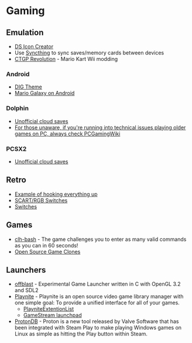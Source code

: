 # Gaming

## Emulation
- [DS Icon Creator](https://sixdigitcode.github.io/DS-Icon-Shortcut-Creator/)
- Use [Syncthing](https://syncthing.net/) to sync saves/memory cards between devices
- [CTGP Revolution](https://chadsoft.co.uk/media/) - Mario Kart Wii modding

### Android
- [DIG Theme](https://digdroid.com/forums/discussion/107/alekful-nx)
- [Mario Galaxy on Android](https://www.reddit.com/r/EmulationOnAndroid/comments/edbzy4/my_setup_xiaomi_mi_9t_pro_flydigi_wee_2t/)

### Dolphin
- [Unofficial cloud saves](https://forums.dolphin-emu.org/Thread-unofficial-tutorial-dolphin-cloud-saves)
- [For those unaware, if you're running into technical issues playing older games on PC, always check PCGamingWiki](https://www.reddit.com/r/patientgamers/comments/p0fcio/for_those_unaware_if_youre_running_into_techincal/)

### PCSX2
- [Unofficial cloud saves](https://forums.pcsx2.net/Thread-Unofficial-Tutorial-PCSX2-Cloud-saves)

## Retro
- [Example of hooking everything up](https://www.reddit.com/r/gamecollecting/comments/ow479z/rewired_everything_to_the_projector/)
- [SCART/RGB Switches](https://www.retrorgb.com/scartswitches.html)
- [Switches](https://www.retrorgb.com/switches.html)

## Games
- [clh-bash](https://github.com/CommandLineHeroes/clh-bash) - The game challenges you to enter as many valid commands as you can in 60 seconds!
- [Open Source Game Clones](https://osgameclones.com/)

## Launchers
- [offblast](https://github.com/karlforshaw/offblast) - Experimental Game Launcher written in C with OpenGL 3.2 and SDL2
- [Playnite](https://playnite.link/) - Playnite is an open source video game library manager with one simple goal: To provide a unified interface for all of your games.
  - [PlayniteExtentionList](https://github.com/scowalt/PlayniteExtensionList)
  - [GameStream launchpad](https://github.com/cgarst/gamestream_launchpad)
- [ProtonDB](https://www.protondb.com/) - Proton is a new tool released by Valve Software that has been integrated with Steam Play to make playing Windows games on Linux as simple as hitting the Play button within Steam.
